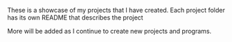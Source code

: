 These is a showcase of my projects that I have created.
Each project folder has its own README that describes the project

More will be added as I continue to create new projects and programs.
